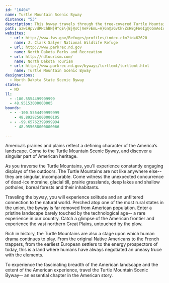 ```yaml
---
id: "16404"
name: Turtle Mountain Scenic Byway
distance: "53"
description: This byway travels through the tree-covered Turtle Mountains. Here the visitor can enjoy beautiful lakes, lush foliage, wildflowers, and an abundance of wildlife. The byway includes the International Peace Garden, Lake Upsilon, Lake Metigoshe State Park, the Butte St. Paul Historic Site and Wakopa. The Turtle Mountains provide camping, fishing, hunting, snowmobiling, skiing, picnicking, golfing, archery, hiking and biking opportunities.
path: azwiHpvvdRHchBN}H^qE\{Bj@sC|AeFvEmL~A}Gn@aGvCk\ZsHBgFWeIg@cGmAeIoBcKwAiJO}BOmDBuOGyCQiE_@}Di@uCkLyd@m@aDk@eFSuCIcEBcE^{PRoNDmb@MwDYoEg@qDcAoE{GuUoB{JiAmMUcGCeFBiFf@sJ|@aI\yBtAuGbAyDbCyGvEoK`BmFxAsHV{BXaEJ}FNwuBC{FHmk@EaIOgEe@sFw@wFoCqPe@aFM{EDsEV}Dh@oEbE}UTsBXaCZ_FN{FFeaACcDs@qPGsEv@ka@F}QN_MJooA?wp@^{xCByrBXwaDI}Ym@iXAcDHqHx@wQ^yKFoGEw\FoIJeEt@cMbBcVXaJK_J_@aGMgBoCkRWeC[oJHgo@r@aY^}GNmG?aF?qCM{CkAoSOyJFinBKgE_@eGs@gG}@{EuEcUi@_D_@gEOyF@{BRqFR_C^iCpHw\d@{Dd@}GHcBDeEEklBX_jM_@ib@E{Np@q[LaMOw]IylBD{GEwLnNCCuo@HgGd@aOLoIS_b@u@mLwCqU_@yEmAcZe@iH_CsQ_@{CYeEIiCEyFFyg@GmDYoEsAoPOeECsDXaHlB}PXyHOiHiAyPGaENoGpA{PNeIDwkAX_Gr@gFx@sDnG}T|@sETmBRaDHqECyESiDU_Co@aEcByF_DeJs@cCo@eDo@{EWkFKovE?sJHoHSgGSeCe@uDe@wBaBoFoCkFyFuH}B{EoAeEc@yBo@gFSqDIkGD_CLqBn@yFh@yC`JwXn@uC|@uGTsEBeC?iFIyG@qE`Aof@VaFl@_HvCkXf@gHFyEHgk@aDeDq@s@aCgDgAeBu@_CWcBCoA?yAR}Bn@cCdAoBz@oAlAeBtA_Cv@sB\cAj@oCJkDb@iH|A{Md@sHJsFAqUIeE_@{H_@aD}BuOo@_HO_ECoFlAqa@ZgFXgCfDqPh@yDZqG?}BK_Dc@}Du@uDsC}Jo@iDi@uFOgCEaEdA_fAHoWOah@OkGc@sF}@iEuEiPgAmFUkCOgCI{GhAwZTgCh@gD^cBtEkP^kBt@aGZaHfAc]DoDKeNWcHaAaRSuN?y^IwV?{zClN{Kv@cAV[NSjBkBZ[h@i@dBgB~@}@rEoEfDcDj@i@pEmErEmEn@m@~D_Eh@o@l@m@jAsAzBgDdA}AhDeF`@o@dA}AnAkBzAqBp@{@TY`@a@t@y@zH_IjAiAlBoBfBcBfUgU^]xEsE~@aAjIgIhKiK~AaB|ByBzC{CjAkAjEgE~A}Ax@{@xEyE`B}AlAoA`F_FzHwH~CaDdD_DfFiFTWrCmCzC{CzDyDjGgGvFuFdHeHbG{FHM|B}B`C_CjEiEfEgEtNmNX[z@{@lDkDt@u@hAoAd@e@dB{BdB_CtCeEtDuFLQ|@qA
websites:
  - url: http://www.fws.gov/Refuges/profiles/index.cfm?id=62620
    name: J. Clark Salyer National Wildlife Refuge
  - url: http://www.parkrec.nd.gov
    name: North Dakota Parks and Recreation
  - url: http://ndtourism.com/
    name: North Dakota Tourism
  - url: http://www.parkrec.nd.gov/byways/turtlemt/turtlemt.html
    name: Turtle Mountain Scenic Byway
designations:
  - North Dakota State Scenic Byway
states:
  - ND
ll:
  - -100.5554499999999
  - 48.95153000000005
bounds:
  - - -100.5554499999999
    - 48.892925000000105
  - - -99.65762399999994
    - 48.955688000000066

---
```


America’s prairies and plains reflect a defining character of the America’s landscape. Come to the Turtle Mountain Scenic Byway, and discover a singular part of American heritage.

As you traverse the Turtle Mountains, you'll experience constantly engaging displays of the outdoors. The Turtle Mountains are not like anywhere else-- they are singular, incomparable. Come witness the unexpected concurrence of dead-ice moraine, glacial till, prairie grasslands, deep lakes and shallow potholes, boreal forests and their inhabitants.

Traveling the byway, you will experience solitude and an unfiltered connection to the natural world. Perched atop one of the most rural states in the union, the byway is far removed from American population. Enter a pristine landscape barely touched by the technological age-- a rare experience in our country. Catch a glimpse of the American frontier and experience the vast northern Great Plains, untouched by the plow.

Rich in history, the Turtle Mountains are also a stage upon which human drama continues to play. From the original Native Americans to the French trappers, from the earliest European settlers to the energy prospectors of today, this is a land where humans have always negotiated an uneasy truce with the elements.

To experience the fascinating breadth of the American landscape and the extent of the American experience, travel the Turtle Mountain Scenic Byway-- an essential chapter in the American story.
